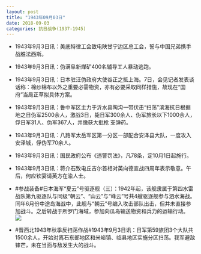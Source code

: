 ```yaml
---
layout: post
title: "1943年09月03日"
date: 2018-09-03
categories: 抗日战争(1937-1945)
---
```


<meta name="referrer" content="no-referrer" />

- 1943年9月3日讯：美底特律工会致电陕甘宁边区总工会，誓与中国兄弟携手战胜法西斯。 

- 1943年9月3日讯：伪满阜新煤矿400名辅导工人暴动逃跑。 

- 1943年9月3日讯：日本驻汪伪政府大使谷正之抵上海。7日，会见记者发表谈话称：棉纱棉布以外之重要必需物资，亦有必要采取同样措施，故现在“国府”当局正草拟具体方案。 

- 1943年9月3日讯：鲁中军区主力于沂水县陶沟一带伏击“扫荡”滨海抗日根据地之日伪军2500余人，激战3日，毙日军300余人、伪军旅长以下1000余人，俘日军31人、伪军367人，并缴获大批枪 支弹药。 

- 1943年9月3日讯：八路军太岳军区第一分区一部配合安泽县大队，一度攻入安泽城，俘伪军70余人。 

- 1943年9月3日讯：国民政府公布《违警罚法》，凡78条，定10月1日起施行。 

- 1943年9月3日讯：蒋介石致电丘吉尔首相对英向德宣战四周年表示敬意。午后，何应钦宴请英方在渝人士。 

- #参战装备#日本海军“夏云”号驱逐舰（三）：1942年起，该舰隶属于第四水雷战队第九驱逐队与同级“朝云”、“山云”与“峰云”号共4艘驱逐舰参与泗水海战。同年6月份中途岛海战中，此舰与“朝云”号编入攻击部队出击，但并未直接参加战斗。之后转战于所罗门海域，参加向瓜岛输送物资和兵力的运输行动。 <br/><img src="https://wx2.sinaimg.cn/large/aca367d8ly1fuw4ergcwqj20dc07mmy7.jpg" />

- #晋西北1943年秋季反扫荡作战#1943年9月3日讯：日军第59旅团3个大队共1500余人，开始对离石东部地区和米峪镇、临县地区实施分区扫荡。我军避敌锋芒，未在当面与敌发生大的战斗。 

